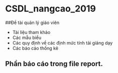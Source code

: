 # CSDL_nangcao_2019
##Đề tài quản lý giáo viên
- Tài liệu tham khảo
 - Các mẫu biểu
 - Các quy định về các định mức tính tải giảng dạy
 - Các báo cáo thống kê

## Phần báo cáo trong file report.